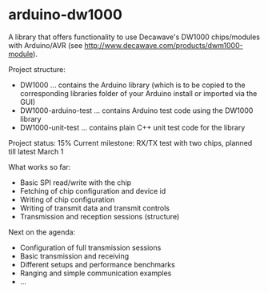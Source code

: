 # arduino-dw1000
A library that offers functionality to use Decawave's DW1000 chips/modules with Arduino/AVR
(see http://www.decawave.com/products/dwm1000-module).

Project structure:
 * DW1000 ... contains the Arduino library (which is to be copied to the corresponding libraries folder of your Arduino install or imported via the GUI)
 * DW1000-arduino-test ... contains Arduino test code using the DW1000 library
 * DW1000-unit-test ... contains plain C++ unit test code for the library

Project status: 15%
Current milestone: RX/TX test with two chips, planned till latest March 1

What works so far:
 * Basic SPI read/write with the chip
 * Fetching of chip configuration and device id
 * Writing of chip configuration
 * Writing of transmit data and transmit controls
 * Transmission and reception sessions (structure)

Next on the agenda:
 * Configuration of full transmission sessions
 * Basic transmission and receiving
 * Different setups and performance benchmarks
 * Ranging and simple communication examples
 * ...
